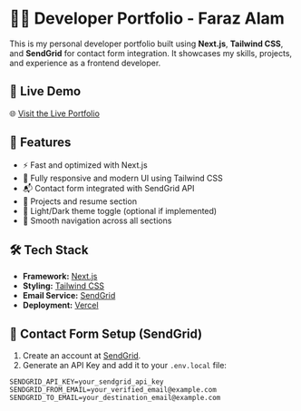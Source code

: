 # 🧑‍💻 Developer Portfolio - Faraz Alam

This is my personal developer portfolio built using **Next.js**, **Tailwind CSS**, and **SendGrid** for contact form integration. It showcases my skills, projects, and experience as a frontend developer.

## 🚀 Live Demo

🌐 [Visit the Live Portfolio](https://faraz-gsit-senior-milestone-02.vercel.app/)

## 📌 Features

- ⚡ Fast and optimized with Next.js
- 🎨 Fully responsive and modern UI using Tailwind CSS
- 📬 Contact form integrated with SendGrid API
- 💼 Projects and resume section
- 🌙 Light/Dark theme toggle (optional if implemented)
- 🧭 Smooth navigation across all sections
## 🛠️ Tech Stack

- **Framework:** [Next.js](https://nextjs.org/)
- **Styling:** [Tailwind CSS](https://tailwindcss.com/)
- **Email Service:** [SendGrid](https://sendgrid.com/)
- **Deployment:** [Vercel](https://vercel.com/)

## 📧 Contact Form Setup (SendGrid)

1. Create an account at [SendGrid](https://sendgrid.com/).
2. Generate an API Key and add it to your `.env.local` file:

```env
SENDGRID_API_KEY=your_sendgrid_api_key
SENDGRID_FROM_EMAIL=your_verified_email@example.com
SENDGRID_TO_EMAIL=your_destination_email@example.com